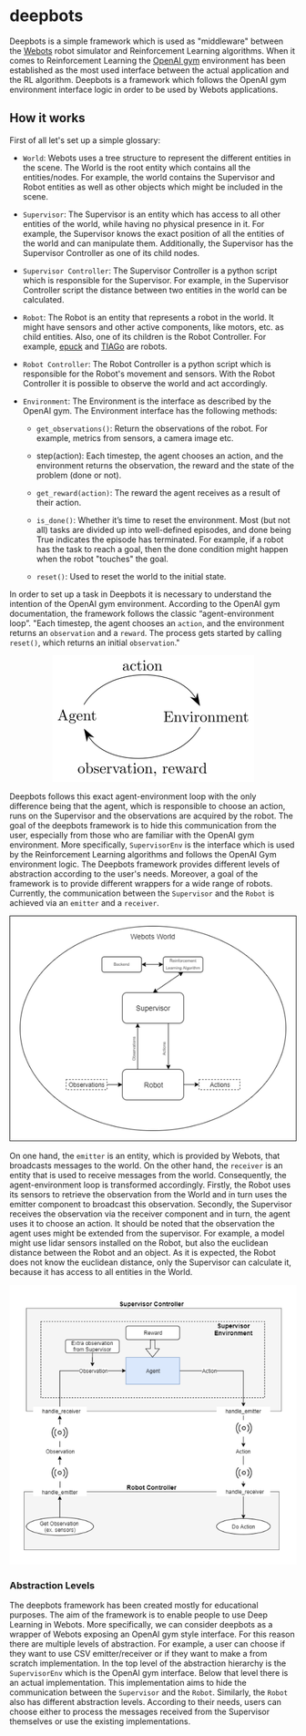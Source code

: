 # deepbots

Deepbots is a simple framework which is used as "middleware" between the
[Webots](https://cyberbotics.com/) robot simulator and Reinforcement Learning
algorithms. When it comes to Reinforcement Learning the [OpenAI
gym](https://gym.openai.com/) environment has been established as the most used 
interface between the actual application and the RL algorithm. Deepbots is a 
framework which follows the OpenAI gym environment interface logic in order to 
be used by Webots applications. 

## How it works

First of all let's set up a simple glossary:

+ `World`: Webots uses a tree structure to represent the different entities
  in the scene. The World is the root entity which contains all the entities/nodes. 
  For example, the world contains the Supervisor and Robot entities as well as 
  other objects which might be included in the scene. 
  
+ `Supervisor`: The Supervisor is an entity which has access to all other entities
  of the world, while having no physical presence in it. For example,
  the Supervisor knows the exact position of all the entities of the world and
  can manipulate them. Additionally, the Supervisor has the Supervisor 
  Controller as one of its child nodes.
  
+ `Supervisor Controller`: The Supervisor Controller is a python script which is 
  responsible for the Supervisor. For example, in the Supervisor Controller 
  script the distance between two entities in the world can be calculated. 
  
+ `Robot`: The Robot is an entity that represents a robot in the world. 
  It might have sensors and other active components, like motors, etc. 
  as child entities. Also, one of its children is the Robot Controller.
  For example, [epuck](https://cyberbotics.com/doc/guide/epuck) and
  [TIAGo](https://cyberbotics.com/doc/guide/tiago-iron) are robots.
  
+ `Robot Controller`: The Robot Controller is a python script which is 
  responsible for the Robot's movement and sensors. With the Robot Controller 
  it is possible to observe the world and act accordingly. 
    
+ `Environment`: The Environment is the interface as described by the OpenAI gym.
  The Environment interface has the following methods:
  
  + `get_observations()`: Return the observations of the robot. For example, metrics from
    sensors, a camera image etc.

  + step(action): Each timestep, the agent chooses an action, and the environment returns
    the observation, the reward and the state of the problem (done or not).

  + `get_reward(action)`: The reward the agent receives as a result of their
     action.
        
  + `is_done()`: Whether it’s time to reset the environment. Most (but
     not all) tasks are divided up into well-defined episodes, and done being
     True indicates the episode has terminated. For example, if a robot has
     the task to reach a goal, then the done condition might happen when the 
     robot "touches" the goal. 
        
  + `reset()`: Used to reset the world to the initial state.

In order to set up a task in Deepbots it is necessary to understand the intention 
of the OpenAI gym environment. According to the OpenAI gym documentation, the
framework follows the classic “agent-environment loop”. "Each timestep, the
agent chooses an `action`, and the environment returns an `observation` and a
`reward`. The process gets started by calling `reset()`, which returns an initial
`observation`." 

<p align="center">
    <img src="./doc/img/agent_env_loop.svg">
</p>

Deepbots follows this exact agent-environment loop with the only difference being
that the agent, which is responsible to choose an action, runs on the Supervisor
and the observations are acquired by the robot. The goal of the deepbots framework 
is to hide this communication from the user, especially from those who are familiar with
the OpenAI gym environment. More specifically, `SupervisorEnv` is the interface 
which is used by the Reinforcement Learning algorithms and follows the OpenAI Gym 
environment logic. The Deepbots framework provides different levels of abstraction 
according to the user's needs. Moreover, a goal of the framework is to 
provide different wrappers for a wide range of robots. Currently, the communication 
between the `Supervisor` and the `Robot` is achieved via an `emitter` and a `receiver`. 

<p align="center">
    <img src="./doc/img/deepbots_overview.png">
</p>

On one hand, the `emitter` is an entity, which is provided by Webots,
that broadcasts messages to the world. On the other hand, the `receiver` is
an entity that is used to receive messages from the world.
Consequently, the agent-environment loop is transformed accordingly. Firstly,
the Robot uses its sensors to retrieve the observation from the World and in turn
uses the emitter component to broadcast this observation. Secondly, the Supervisor
receives the observation via the receiver component and in turn, the agent uses it to
choose an action. It should be noted that the observation the agent uses might be
extended from the supervisor. For example, a model might use lidar sensors installed on 
the Robot, but also the euclidean distance between the Robot and an object. As it is
expected, the Robot does not know the euclidean distance, only the Supervisor
can calculate it, because it has access to all entities in the World.

<p align="center">
    <img src="./doc/img/workflow_diagram.png">
</p>

### Abstraction Levels

The deepbots framework has been created mostly for educational purposes. The aim
of the framework is to enable people to use Deep Learning in Webots.
More specifically, we can consider deepbots as a wrapper of Webots exposing an 
OpenAI gym style interface. For this reason there are multiple levels of abstraction. For
example, a user can choose if they want to use CSV emitter/receiver or if they
want to make a from scratch implementation. In the top level of the
abstraction hierarchy is the `SupervisorEnv` which is the OpenAI gym interface.
Below that level there is an actual implementation. This implementation aims to
hide the communication between the `Supervisor` and the `Robot`. Similarly, the
`Robot` also has different abstraction levels. According to their needs, users
can choose either to process the messages received from the Supervisor themselves 
or use the existing implementations.



